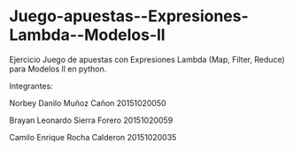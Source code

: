 # Juego-apuestas--Expresiones-Lambda--Modelos-ll
Ejercicio Juego de apuestas con Expresiones Lambda (Map, Filter, Reduce) para Modelos ll en python.


Integrantes:

Norbey Danilo Muñoz Cañon 20151020050

Brayan Leonardo Sierra Forero 20151020059

Camilo Enrique Rocha Calderon 20151020035

